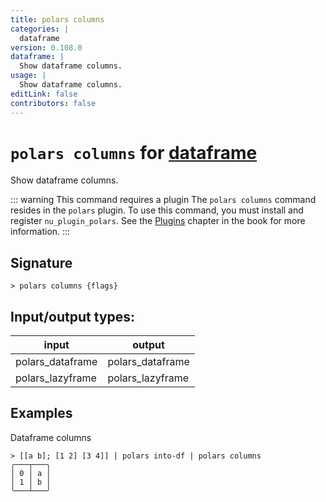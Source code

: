 ```yaml
---
title: polars columns
categories: |
  dataframe
version: 0.108.0
dataframe: |
  Show dataframe columns.
usage: |
  Show dataframe columns.
editLink: false
contributors: false
---
```

<!-- This file is automatically generated. Please edit the command in https://github.com/nushell/nushell instead. -->

# `polars columns` for [dataframe](/commands/categories/dataframe.md)

<div class='command-title'>Show dataframe columns.</div>

::: warning This command requires a plugin
The `polars columns` command resides in the `polars` plugin.
To use this command, you must install and register `nu_plugin_polars`.
See the [Plugins](/book/plugins.html) chapter in the book for more information.
:::


## Signature

```> polars columns {flags} ```


## Input/output types:

| input            | output           |
| ---------------- | ---------------- |
| polars_dataframe | polars_dataframe |
| polars_lazyframe | polars_lazyframe |
## Examples

Dataframe columns
```nu
> [[a b]; [1 2] [3 4]] | polars into-df | polars columns
╭───┬───╮
│ 0 │ a │
│ 1 │ b │
╰───┴───╯

```
